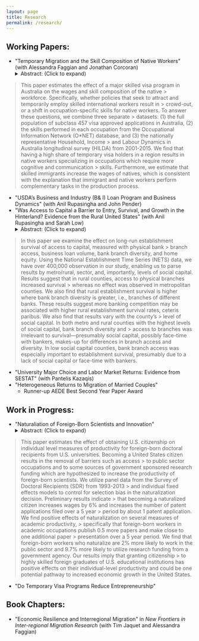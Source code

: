 ```yaml
---
layout: page
title: Research
permalink: /research/
---
```

## Working Papers: 
* "Temporary Migration and the Skill Composition of Native Workers" (with Alessandra Faggian and Jonathan Corcoran)
  <details>
      <summary>Abstract: (Click to expand)</summary>
> This paper estimates the effect of a major skilled visa program in Australia on the wages and skill composition of the native > workforce. Specifically, whether policies that seek to attract and temporarily employ skilled international workers result in > crowd-out, or a shift in occupation-specific skills for native workers. To answer these questions, we combine three separate  > datasets: (1) the full population of subclass 457 visa approved applications in Australia, (2) the skills performed in each 
> occupation from the Occupational Information Network (O*NET) database, and (3) the nationally representative Household, Income > and Labour Dynamics in Australia longitudinal survey (HILDA) from 2001-2015. We find that having a high share of temporary 
> visa holders in a region results in native workers specializing in occupations which require more cognitive and communication > skills. Furthermore, we estimate that skilled immigrants increase the wages of natives, which is consistent with the 
> explanation that immigrant and native workers perform complementary tasks in the production process. 
    </details>
* "USDA’s Business and Industry (B& I) Loan Program and Business Dynamics" (with Anil Rupasingha and John Pender)
* "Was Access to Capital a Barrier to Entry, Survival, and Growth in the Hinterland? Evidence from the Rural United States" (with Anil Rupasingha and Sarah Low)
  <details>
      <summary>Abstract: (Click to expand)</summary>
> In this paper we examine the effect on long-run establishment survival of access to capital, measured with physical bank > branch access, business loan volume, bank branch diversity, and home equity.  Using the National Establishment Time Series 
> (NETS) data, we have over 400,000 observation in our study, enabling us to parse results by metro/rural, sector, and, 
> importantly, levels of social capital.  Results suggest that in rural counties, access to physical branches increased survival > whereas no effect was observed in metropolitan counties. We also find that rural establishment survival is higher where bank 
> branch diversity is greater, i.e., branches of different banks. These results suggest more banking competition may be 
> associated with higher rural establishment survival rates, ceteris paribus.  We also find that results vary with the county’s > level of social capital. In both metro and rural counties with the highest levels of social capital, bank branch diversity and > access to branches was irrelevant to survival—presumably social capital, possibly face-time with bankers, makes-up for 
> differences in branch access and diversity. In low social capital counties, bank branch access was especially important to 
> establishment survival, presumably due to a lack of social capital or face-time with bankers. 
    </details>
* "University Major Choice and Labor Market Returns: Evidence from SESTAT" (with Pantelis Kazaqis)
* "Heterogeneous Returns to Migration of Married Couples"
	* Runner-up AEDE Best Second Year Paper Award
	
## Work in Progress:
* "Naturaliation of Foreign-Born Scientists and Innovation"
  <details>
      <summary>Abstract: (Click to expand)</summary>
> This paper estimates the effect of obtaining U.S. citizenship on individual level measures of productivity for foreign-born 
> doctoral recipients from U.S. universities. Becoming a United States citizen results in the removal of barriers such as access > to public sector occupations and to some sources of government sponsored research funding which are hypothesized to increase 
> the productivity of foreign-born scientists. We utilize panel data from the Survey of Doctoral Recipients (SDR) from 1993-2013 > and individual fixed effects models to control for selection bias in the naturalization decision. Preliminary results indicate > that becoming a naturalized citizen increases wages by 6% and increases the number of patent applications filed over a 5 year > period by about 1 patent application. We find positive effects of naturalization on several measures of academic productivity, > specifically that foreign-born workers in academic occupations publish 0.5 more papers and make close to one additional paper > presentation over a 5 year period. We find that foreign-born workers who naturalize are 2% more likely to work in the public 
> sector and 9.7% more likely to utilize research funding from a government agency. Our results imply that granting citizenship > to highly skilled foreign graduates of U.S. educational institutions has positive effects on their individual-level 
> productivity and could be one potential pathway to increased economic growth in the United States.  
    </details>
* "Do Temporary Visa Programs Reduce Entrepreneurship"

## Book Chapters:
* "Economic Resilience and Interregional Migration" in *New Frontiers in Inter-regional Migration Research* (with Tim Jaquet and Alessandra Faggian)

